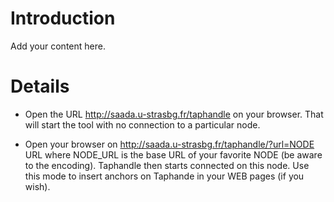 # Introduction #

Add your content here.


# Details #

  * Open the URL http://saada.u-strasbg.fr/taphandle on your browser. That will start the tool with no connection to a particular node.

  * Open your browser on  http://saada.u-strasbg.fr/taphandle/?url=NODE URL where NODE\_URL is the base URL of your favorite NODE (be aware to the encoding). Taphandle then starts connected on this node. Use this mode to insert anchors on Taphande in your WEB pages (if you wish).